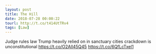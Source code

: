 ```yaml
---
layout: post
title: The Hill
date: 2018-07-28 00:00:22
tourl: http://t.co/t414UtTRv4
tags: [Law]
---
```

Judge rules law Trump heavily relied on in sanctuary cities crackdown is unconstitutional https://t.co/O2All45Q45 https://t.co/6QfLcTxel1